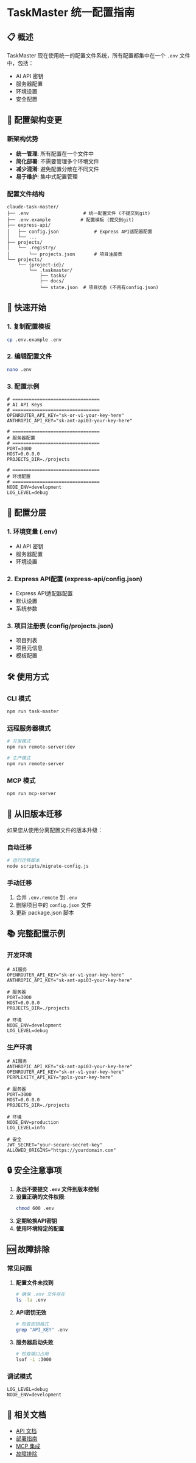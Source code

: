 # TaskMaster 统一配置指南

## 📋 概述

TaskMaster 现在使用统一的配置文件系统，所有配置都集中在一个 `.env` 文件中，包括：
- AI API 密钥
- 服务器配置  
- 环境设置
- 安全配置

## 🔄 配置架构变更

### 新架构优势
- **统一管理**: 所有配置在一个文件中
- **简化部署**: 不需要管理多个环境文件
- **减少混淆**: 避免配置分散在不同文件
- **易于维护**: 集中式配置管理

### 配置文件结构
```
claude-task-master/
├── .env                    # 统一配置文件 (不提交到git)
├── .env.example           # 配置模板 (提交到git)
├── express-api/
│   ├── config.json             # Express API适配器配置
│   └── ...
├── projects/
│   └── .registry/
│       └── projects.json       # 项目注册表
└── projects/
    └── {project-id}/
        └── .taskmaster/
            ├── tasks/
            ├── docs/
            └── state.json  # 项目状态 (不再有config.json)
```

## 🚀 快速开始

### 1. 复制配置模板
```bash
cp .env.example .env
```

### 2. 编辑配置文件
```bash
nano .env
```

### 3. 配置示例
```env
# ================================
# AI API Keys
# ================================
OPENROUTER_API_KEY="sk-or-v1-your-key-here"
ANTHROPIC_API_KEY="sk-ant-api03-your-key-here"

# ================================
# 服务器配置
# ================================
PORT=3000
HOST=0.0.0.0
PROJECTS_DIR=./projects

# ================================
# 环境配置
# ================================
NODE_ENV=development
LOG_LEVEL=debug
```

## 🔧 配置分层

### 1. 环境变量 (.env)
- AI API 密钥
- 服务器配置
- 环境设置

### 2. Express API配置 (express-api/config.json)
- Express API适配器配置
- 默认设置
- 系统参数

### 3. 项目注册表 (config/projects.json)
- 项目列表
- 项目元信息
- 模板配置

## 🛠️ 使用方式

### CLI 模式
```bash
npm run task-master
```

### 远程服务器模式
```bash
# 开发模式
npm run remote-server:dev

# 生产模式  
npm run remote-server
```

### MCP 模式
```bash
npm run mcp-server
```

## 🔄 从旧版本迁移

如果您从使用分离配置文件的版本升级：

### 自动迁移
```bash
# 运行迁移脚本
node scripts/migrate-config.js
```

### 手动迁移
1. 合并 `.env.remote` 到 `.env`
2. 删除项目中的 `config.json` 文件
3. 更新 package.json 脚本

## 📚 完整配置示例

### 开发环境
```env
# AI服务
OPENROUTER_API_KEY="sk-or-v1-your-key-here"
ANTHROPIC_API_KEY="sk-ant-api03-your-key-here"

# 服务器
PORT=3000
HOST=0.0.0.0
PROJECTS_DIR=./projects

# 环境
NODE_ENV=development
LOG_LEVEL=debug
```

### 生产环境
```env
# AI服务
ANTHROPIC_API_KEY="sk-ant-api03-your-key-here"
OPENROUTER_API_KEY="sk-or-v1-your-key-here"
PERPLEXITY_API_KEY="pplx-your-key-here"

# 服务器
PORT=3000
HOST=0.0.0.0
PROJECTS_DIR=./projects

# 环境
NODE_ENV=production
LOG_LEVEL=info

# 安全
JWT_SECRET="your-secure-secret-key"
ALLOWED_ORIGINS="https://yourdomain.com"
```

## 🔒 安全注意事项

1. **永远不要提交 `.env` 文件到版本控制**
2. **设置正确的文件权限**:
   ```bash
   chmod 600 .env
   ```
3. **定期轮换API密钥**
4. **使用环境特定的配置**

## 🆘 故障排除

### 常见问题

1. **配置文件未找到**
   ```bash
   # 确保 .env 文件存在
   ls -la .env
   ```

2. **API密钥无效**
   ```bash
   # 检查密钥格式
   grep "API_KEY" .env
   ```

3. **服务器启动失败**
   ```bash
   # 检查端口占用
   lsof -i :3000
   ```

### 调试模式
```env
LOG_LEVEL=debug
NODE_ENV=development
```

## 📖 相关文档

- [API 文档](./API.md)
- [部署指南](./DEPLOYMENT.md)
- [MCP 集成](./MCP.md)
- [故障排除](./TROUBLESHOOTING.md)
